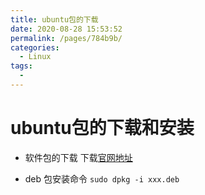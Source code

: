 ```yaml
---
title: ubuntu包的下载
date: 2020-08-28 15:53:52
permalink: /pages/784b9b/
categories: 
  - Linux
tags: 
  - 
---
```

# ubuntu包的下载和安装


- 软件包的下载
下载[官网地址](https://packages.ubuntu.com/)

- deb 包安装命令
  `sudo dpkg -i xxx.deb`